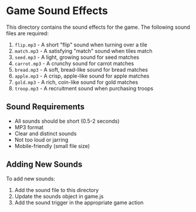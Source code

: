 # Game Sound Effects

This directory contains the sound effects for the game. The following sound files are required:

1. `flip.mp3` - A short "flip" sound when turning over a tile
2. `match.mp3` - A satisfying "match" sound when tiles match
3. `seed.mp3` - A light, growing sound for seed matches
4. `carrot.mp3` - A crunchy sound for carrot matches
5. `bread.mp3` - A soft, bread-like sound for bread matches
6. `apple.mp3` - A crisp, apple-like sound for apple matches
7. `gold.mp3` - A rich, coin-like sound for gold matches
8. `troop.mp3` - A recruitment sound when purchasing troops

## Sound Requirements
- All sounds should be short (0.5-2 seconds)
- MP3 format
- Clear and distinct sounds
- Not too loud or jarring
- Mobile-friendly (small file size)

## Adding New Sounds
To add new sounds:
1. Add the sound file to this directory
2. Update the sounds object in game.js
3. Add the sound trigger in the appropriate game action 